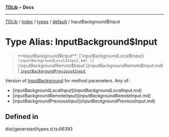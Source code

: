 [**TDLib**](../../../../../../README.md) • **Docs**

***

[TDLib](../../../../../../modules.md) / [index](../../../../../README.md) / [types](../../../README.md) / [default](../README.md) / InputBackground$Input

# Type Alias: InputBackground$Input

> **InputBackground$Input**: [`inputBackgroundLocal$Input`](inputBackgroundLocal$Input.md) \| [`inputBackgroundRemote$Input`](inputBackgroundRemote$Input.md) \| [`inputBackgroundPrevious$Input`](inputBackgroundPrevious$Input.md)

Version of [InputBackground](InputBackground.md) for method parameters.
Any of:
- [inputBackgroundLocal$Input](inputBackgroundLocal$Input.md)
- [inputBackgroundRemote$Input](inputBackgroundRemote$Input.md)
- [inputBackgroundPrevious$Input](inputBackgroundPrevious$Input.md)

## Defined in

dist/generated/types.d.ts:66393
